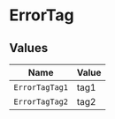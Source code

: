 # ErrorTag


## Values

| Name           | Value          |
| -------------- | -------------- |
| `ErrorTagTag1` | tag1           |
| `ErrorTagTag2` | tag2           |